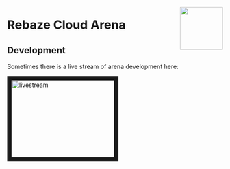 [<img src="http://www.rebaze.com/assets/Rebaze_icon_colors_tbg.png" align="right" width="100">](http://rebaze.com)

# Rebaze Cloud Arena

## Development
Sometimes there is a live stream of arena development here:

<a href="http://www.youtube.com/watch?feature=player_embedded&v=https://www.youtube.com/rebaze/live" target="_blank"><img src="https://www.youtube.com/rebaze/live/0.jpg" alt="livestream" width="240" height="180" border="10" /></a>
